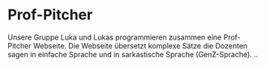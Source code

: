 # Prof-Pitcher
Unsere Gruppe Luka und Lukas programmieren zusammen eine Prof-Pitcher Webseite. Die Webseite übersetzt komplexe Sätze die Dozenten sagen in einfache Sprache und in sarkastische Sprache (GenZ-Sprache). ..
